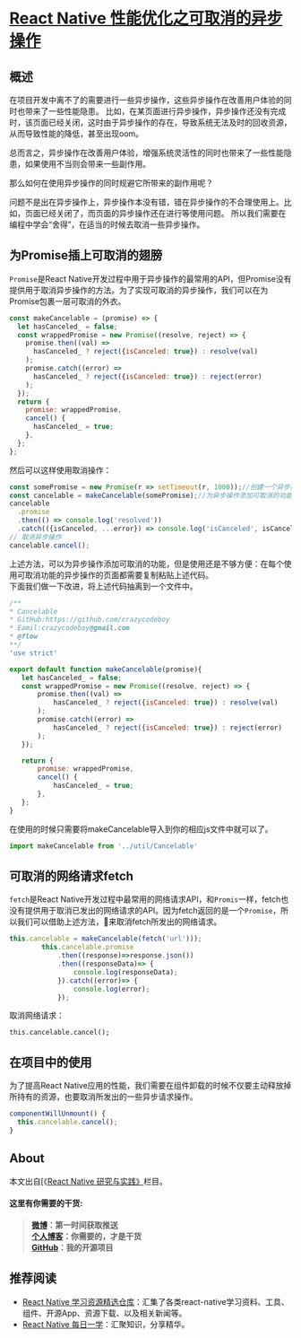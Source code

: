 # [React Native 性能优化之可取消的异步操作](https://github.com/crazycodeboy/RNStudyNotes/)  


## 概述
在项目开发中离不了的需要进行一些异步操作，这些异步操作在改善用户体验的同时也带来了一些性能隐患。
比如，在某页面进行异步操作，异步操作还没有完成时，该页面已经关闭，这时由于异步操作的存在，导致系统无法及时的回收资源，从而导致性能的降低，甚至出现oom。

总而言之，异步操作在改善用户体验，增强系统灵活性的同时也带来了一些性能隐患，如果使用不当则会带来一些副作用。   

那么如何在使用异步操作的同时规避它所带来的副作用呢？     

问题不是出在异步操作上，异步操作本没有错，错在异步操作的不合理使用上。比如，页面已经关闭了，而页面的异步操作还在进行等使用问题。
所以我们需要在编程中学会“舍得”，在适当的时候去取消一些异步操作。  
    

## 为Promise插上可取消的翅膀  

`Promise`是React Native开发过程中用于异步操作的最常用的API，但Promise没有提供用于取消异步操作的方法。为了实现可取消的异步操作，我们可以在为Promise包裹一层可取消的外衣。    

```javascript
const makeCancelable = (promise) => {
  let hasCanceled_ = false;
  const wrappedPromise = new Promise((resolve, reject) => {
    promise.then((val) =>
      hasCanceled_ ? reject({isCanceled: true}) : resolve(val)
    );
    promise.catch((error) =>
      hasCanceled_ ? reject({isCanceled: true}) : reject(error)
    );
  });
  return {
    promise: wrappedPromise,
    cancel() {
      hasCanceled_ = true;
    },
  };
};  
```

然后可以这样使用取消操作：   

```javascript
const somePromise = new Promise(r => setTimeout(r, 1000));//创建一个异步操作
const cancelable = makeCancelable(somePromise);//为异步操作添加可取消的功能
cancelable
  .promise
  .then(() => console.log('resolved'))
  .catch(({isCanceled, ...error}) => console.log('isCanceled', isCanceled));
// 取消异步操作
cancelable.cancel();   
```

上述方法，可以为异步操作添加可取消的功能，但是使用还是不够方便：在每个使用可取消功能的异步操作的页面都需要复制粘贴上述代码。   
下面我们做一下改进，将上述代码抽离到一个文件中。   

 ```javascript
 /**
 * Cancelable
 * GitHub:https://github.com/crazycodeboy
 * Eamil:crazycodeboy@gmail.com 
 * @flow
 **/
'use strict'

export default function makeCancelable(promise){
    let hasCanceled_ = false;
    const wrappedPromise = new Promise((resolve, reject) => {
        promise.then((val) =>
            hasCanceled_ ? reject({isCanceled: true}) : resolve(val)
        );
        promise.catch((error) =>
            hasCanceled_ ? reject({isCanceled: true}) : reject(error)
        );
    });

    return {
        promise: wrappedPromise,
        cancel() {
            hasCanceled_ = true;
        },
    };
}
```

在使用的时候只需要将makeCancelable导入到你的相应js文件中就可以了。   

```javascript
import makeCancelable from '../util/Cancelable'
```

## 可取消的网络请求fetch

`fetch`是React Native开发过程中最常用的网络请求API，和`Promis`一样，fetch也没有提供用于取消已发出的网络请求的API。因为fetch返回的是一个`Promise`，所以我们可以借助上述方法，来取消fetch所发出的网络请求。  

```JavaScript
this.cancelable = makeCancelable(fetch('url')));
        this.cancelable.promise
            .then((response)=>response.json())
            .then((responseData)=> {          
                console.log(responseData);                            
            }).catch((error)=> {
                console.log(error); 
            });
```

取消网络请求：    

`this.cancelable.cancel();`

## 在项目中的使用

为了提高React Native应用的性能，我们需要在组件卸载的时候不仅要主动释放掉所持有的资源，也要取消所发出的一些异步请求操作。    

```JavaScript
componentWillUnmount() {      
  this.cancelable.cancel();
}
```    

## About
本文出自[《[React Native 研究与实践》](https://github.com/crazycodeboy/RNStudyNotes)栏目。  

#### 这里有你需要的干货:   

>**[微博](http://weibo.com/u/6003602003)：第一时间获取推送**    
**[个人博客](http://jiapenghui.com)：你需要的，才是干货**  
**[GitHub](https://github.com/crazycodeboy/)：我的开源项目**     


推荐阅读
----
  
* [React Native 学习资源精选仓库](https://github.com/crazycodeboy/react-native-awesome)：汇集了各类react-native学习资料、工具、组件、开源App、资源下载、以及相关新闻等。
* [React Native 每日一学](https://github.com/crazycodeboy/RNStudyNotes/tree/master/React%20Native%20%E6%AF%8F%E6%97%A5%E4%B8%80%E5%AD%A6)：汇聚知识，分享精华。


